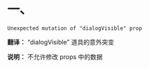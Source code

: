 # 一、
  ```
  Unexpected mutation of "dialogVisible" prop
  ```

  **翻译：** “dialogVisible” 道具的意外突变

  **说明：** 不允许修改 props 中的数据